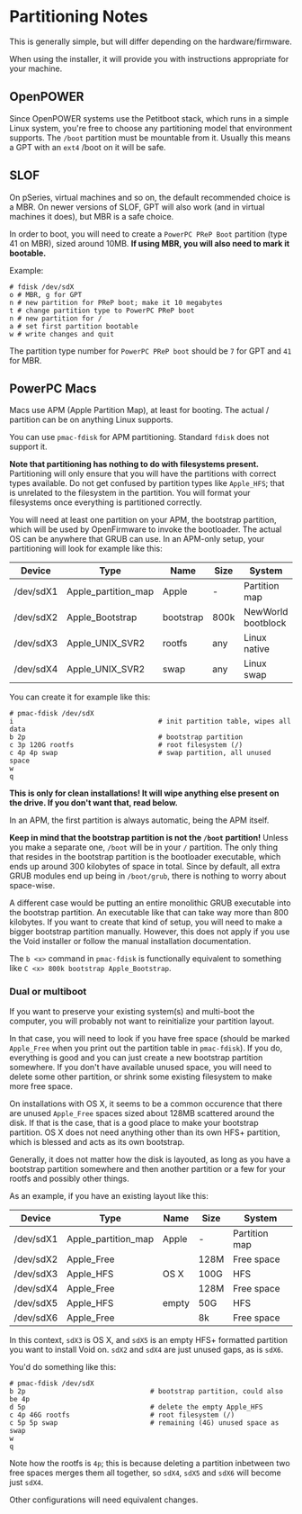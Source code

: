 # Partitioning Notes

This is generally simple, but will differ depending on the hardware/firmware.

When using the installer, it will provide you with instructions appropriate
for your machine.

## OpenPOWER

Since OpenPOWER systems use the Petitboot stack, which runs in a simple Linux
system, you're free to choose any partitioning model that environment supports.
The `/boot` partition must be mountable from it. Usually this means a GPT with
an `ext4` /boot on it will be safe.

## SLOF

On pSeries, virtual machines and so on, the default recommended choice is a
MBR. On newer versions of SLOF, GPT will also work (and in virtual machines
it does), but MBR is a safe choice.

In order to boot, you will need to create a `PowerPC PReP Boot` partition
(type 41 on MBR), sized around 10MB. **If using MBR, you will also need to
mark it bootable.**

Example:

```
# fdisk /dev/sdX
o # MBR, g for GPT
n # new partition for PReP boot; make it 10 megabytes
t # change partition type to PowerPC PReP boot
n # new partition for /
a # set first partition bootable
w # write changes and quit
```

The partition type number for `PowerPC PReP boot` should be `7` for GPT and
`41` for MBR.

## PowerPC Macs

Macs use APM (Apple Partition Map), at least for booting. The actual / partition
can be on anything Linux supports.

You can use `pmac-fdisk` for APM partitioning. Standard `fdisk` does not support it.

**Note that partitioning has nothing to do with filesystems present.**
Partitioning will only ensure that you will have the partitions with correct
types available. Do not get confused by partition types like `Apple_HFS`;
that is unrelated to the filesystem in the partition. You will format your
filesystems once everything is partitioned correctly.

You will need at least one partition on your APM, the bootstrap partition,
which will be used by OpenFirmware to invoke the bootloader. The actual OS
can be anywhere that GRUB can use. In an APM-only setup, your partitioning
will look for example like this:

| Device    | Type                | Name      | Size | System             |
| --------- | ------------------- | --------- | ---- | ------------------ |
| /dev/sdX1 | Apple_partition_map | Apple     | -    | Partition map      |
| /dev/sdX2 | Apple_Bootstrap     | bootstrap | 800k | NewWorld bootblock |
| /dev/sdX3 | Apple_UNIX_SVR2     | rootfs    | any  | Linux native       |
| /dev/sdX4 | Apple_UNIX_SVR2     | swap      | any  | Linux swap         |

You can create it for example like this:

```
# pmac-fdisk /dev/sdX
i                                    # init partition table, wipes all data
b 2p                                 # bootstrap partition
c 3p 120G rootfs                     # root filesystem (/)
c 4p 4p swap                         # swap partition, all unused space
w
q
```

**This is only for clean installations! It will wipe anything else present
on the drive. If you don't want that, read below.**

In an APM, the first partition is always automatic, being the APM itself.

**Keep in mind that the bootstrap partition is not the `/boot` partition!**
Unless you make a separate one, `/boot` will be in your `/` partition. The only
thing that resides in the bootstrap partition is the bootloader executable,
which ends up around 300 kilobytes of space in total. Since by default, all
extra GRUB modules end up being in `/boot/grub`, there is nothing to worry
about space-wise.

A different case would be putting an entire monolithic GRUB executable into
the bootstrap partition. An executable like that can take way more than 800
kilobytes. If you want to create that kind of setup, you will need to make
a bigger bootstrap partition manually. However, this does not apply if you
use the Void installer or follow the manual installation documentation.

The `b <x>` command in `pmac-fdisk` is functionally equivalent to something
like `C <x> 800k bootstrap Apple_Bootstrap`.

### Dual or multiboot

If you want to preserve your existing system(s) and multi-boot the computer, you
will probably not want to reinitialize your partition layout.

In that case, you will need to look if you have free space (should be marked
`Apple_Free` when you print out the partition table in `pmac-fdisk`). If you do,
everything is good and you can just create a new bootstrap partition somewhere.
If you don't have available unused space, you will need to delete some other
partition, or shrink some existing filesystem to make more free space.

On installations with OS X, it seems to be a common occurence that there are
unused `Apple_Free` spaces sized about 128MB scattered around the disk. If that
is the case, that is a good place to make your bootstrap partition. OS X does not
need anything other than its own HFS+ partition, which is blessed and acts as its
own bootstrap.

Generally, it does not matter how the disk is layouted, as long as you have a
bootstrap partition somewhere and then another partition or a few for your rootfs
and possibly other things.

As an example, if you have an existing layout like this:

| Device    | Type                | Name      | Size | System             |
| --------- | ------------------- | --------- | ---- | ------------------ |
| /dev/sdX1 | Apple_partition_map | Apple     | -    | Partition map      |
| /dev/sdX2 | Apple_Free          |           | 128M | Free space         |
| /dev/sdX3 | Apple_HFS           | OS X      | 100G | HFS                |
| /dev/sdX4 | Apple_Free          |           | 128M | Free space         |
| /dev/sdX5 | Apple_HFS           | empty     | 50G  | HFS                |
| /dev/sdX6 | Apple_Free          |           | 8k   | Free space         |

In this context, `sdX3` is OS X, and `sdX5` is an empty HFS+ formatted partition
you want to install Void on. `sdX2` and `sdX4` are just unused gaps, as is `sdX6`.

You'd do something like this:

```
# pmac-fdisk /dev/sdX
b 2p                               # bootstrap partition, could also be 4p
d 5p                               # delete the empty Apple_HFS
c 4p 46G rootfs                    # root filesystem (/)
c 5p 5p swap                       # remaining (4G) unused space as swap
w
q
```

Note how the rootfs is `4p`; this is because deleting a partition inbetween two
free spaces merges them all together, so `sdX4`, `sdX5` and `sdX6` will become
just `sdX4`.

Other configurations will need equivalent changes.
